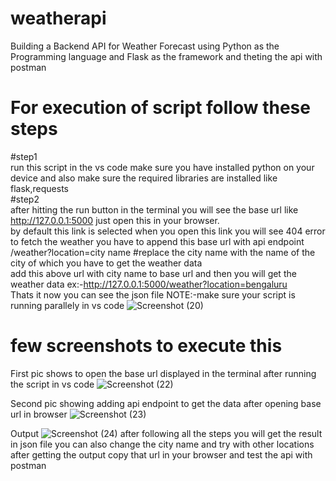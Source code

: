 # weatherapi
Building a Backend API for Weather Forecast using Python as the Programming language and Flask as the framework and theting the api with postman
# For execution of script follow these steps
#step1                                                                                                                                                                                                                 
run this script in the vs code make sure you have installed python on your device and also make sure the required libraries are installed like flask,requests                                                           
#step2                                                                                                                                                                                                                  
after hitting the run button in the terminal you will see the base url like http://127.0.0.1:5000 just open this in your browser.                                                                                       
by default this link is selected when you open this link you will see 404 error to fetch the weather you have to append this base url
with api endpoint  
/weather?location=city name #replace the city name with the name of the city of which you have to get the weather data                                                                                                 
add this above url with city name to base url and then you will get the weather data
ex:-http://127.0.0.1:5000/weather?location=bengaluru                                                                                                                                                                   
Thats it now you can see the json file NOTE:-make sure your script is running parallely in vs code 
![Screenshot (20)](https://github.com/sumeetpatil01/weatherapi/assets/136491586/5cbc83ee-f644-4ae2-809f-2d84f2a9d3a3)
# few screenshots to execute this
First pic shows to open the base url displayed in the terminal after running the script in vs code
![Screenshot (22)](https://github.com/sumeetpatil01/weatherapi/assets/136491586/c830eeb3-d1d7-4120-a799-daadeb7c8589)                                                                                                  

Second pic showing adding api endpoint to get the data after opening base url in browser 
![Screenshot (23)](https://github.com/sumeetpatil01/weatherapi/assets/136491586/f11e6ccc-0677-4edb-b8d3-00a51d8b2bc2)

Output
![Screenshot (24)](https://github.com/sumeetpatil01/weatherapi/assets/136491586/f487be43-6a8f-494f-8d02-73ad9cdcfe72)
after following all the steps you will get the result in json file you can also change the city name and try with other locations                                                                                  
after getting the output copy that url in your browser and test the api with postman






